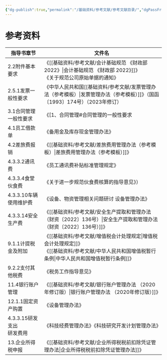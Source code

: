 ```yaml
---
{"dg-publish":true,"permalink":"/基础资料/参考文献/参考文献目录/","dgPassFrontmatter":true}
---
```



#  参考资料

|**指导书章节**|**文件名**|
|---|---|
|2.2附件基本要求|《[[基础资料/参考文献/会计基础规范 《财政部  2022》\|会计基础规范 《财政部  2022》]]》<br>《关于规范公司原始单据的通知》|
|2.5.1发票一般性要求|《中华人民共和国[[基础资料/参考文献/发票管理办法（参考模板）\|发票管理办法（参考模板）]]》（国函〔1993〕174号）（2023年修订）|
|3.1合同管理一般性要求|《[1、合同管理#合同管理的一般性要求|合同审核办法] ]] |
|4.1员工借款单|《备用金及库存现金管理办法》|
|4.2差旅费报销|《[[基础资料/参考文献/差旅费用管理办法（参考模板）\|差旅费用管理办法（参考模板）]]》|
|4.3.3.2通讯费|《员工通讯费补贴标准管理规定》|
|4.3.3.4食堂伙食费|《关于进一步规范伙食费核算的指导意见》）|
|4.3.3.10车辆使用维护费|《设备、物资管理相关问题研讨 设备管理办法》|
|4.3.3.14安全生产费|《[[基础资料/参考文献/安全生产提取和管理办法（财资〔2022〕136号）\|安全生产提取和管理办法（财资〔2022〕136号）]]》|
|9.1.1计提税金及附加|《[[基础资料/参考文献/增值税会计处理规定\|增值税会计处理规定]]》<br> 《[[基础资料/参考文献/中华人民共和国增值税暂行条例\|中华人民共和国增值税暂行条例]]》|
|9.2.2支付其他税费|《税务工作指导意见》|
|11.4银行账户管理|《[[基础资料/参考文献/银行账户管理办法 （2020年修订版）\|银行账户管理办法 （2020年修订版）]]》|
|12.1.1固定资产购置|《设备管理办法》|
|4.3.3.15研发支出<br>研发费用|《科技经费管理办法》《科技研究开发计划管理办法》|
|13.企业所得税申报|《[[基础资料/参考文献/企业所得税税前扣除凭证管理办法\|企业所得税税前扣除凭证管理办法]]》|
